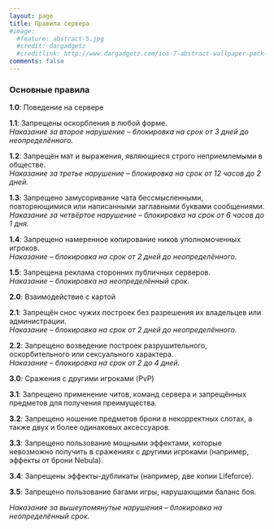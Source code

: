 ```yaml
---
layout: page
title: Правила сервера
#image:
  #feature: abstract-5.jpg
  #credit: dargadgetz
  #creditlink: http://www.dargadgetz.com/ios-7-abstract-wallpaper-pack-for-iphone-5-and-ipod-touch-retina/
comments: false
---
```

### Основные правила

**1.0**: Поведение на сервере

**1.1**: Запрещены оскорбления в любой форме.  
*Наказание за второе нарушение – блокировка на срок от 3 дней до неопределённого.*

**1.2**: Запрещён мат и выражения, являющиеся строго неприемлемыми в обществе.  
*Наказание за третье нарушение – блокировка на срок от 12 часов до 2 дней.*

**1.3**: Запрещено замусоривание чата бессмысленными, повторяющимися или написанными заглавными буквами сообщениями.  
*Наказание за четвёртое нарушение – блокировка на срок от 6 часов до 1 дня.*

**1.4**: Запрещено намеренное копирование ников уполномоченных игроков.  
*Наказание – блокировка на срок от 2 дней до неопределённого.*

**1.5**: Запрещена реклама сторонних публичных серверов.  
*Наказание – блокировка на неопределённый срок.*


**2.0**: Взаимодействие с картой

**2.1**: Запрещён снос чужих построек без разрешения их владельцев или администрации.  
*Наказание – блокировка на срок от 2 дней до неопределённого.*

**2.2**: Запрещено возведение построек разрушительного, оскорбительного или сексуального характера.  
*Наказание – блокировка на срок от 2 до 4 дней.*


**3.0**: Сражения с другими игроками (PvP)

**3.1**: Запрещено применение читов, команд сервера и запрещённых предметов для получения преимущества.

**3.2**: Запрещено ношение предметов брони в некорректных слотах, а также двух и более одинаковых аксессуаров.

**3.3**: Запрещено пользование мощными эффектами, которые невозможно получить в сражениях с другими игроками (например, эффекты от брони Nebula).

**3.4**: Запрещены эффекты-дубликаты (например, две копии Lifeforce).

**3.5**: Запрещено пользование багами игры, нарушающими баланс боя.

*Наказание за вышеупомянутые нарушения – блокировка на неопределённый срок.*
